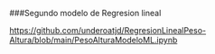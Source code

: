 ###Segundo modelo de Regresion lineal

https://github.com/underoatjd/RegresionLinealPeso-Altura/blob/main/PesoAlturaModeloML.ipynb
